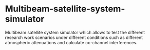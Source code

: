 # Multibeam-satellite-system-simulator
Multibeam satellite system simulator which allows to test the different research work scenarios under different conditions such as different atmospheric attenuations and calculate co-channel interferences.
